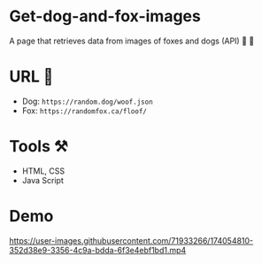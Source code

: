 # Get-dog-and-fox-images
A page that retrieves data from images of foxes and dogs (API) 🐶 🦊

# URL 🔗
* Dog: `https://random.dog/woof.json`
* Fox: `https://randomfox.ca/floof/`

# Tools ⚒
* HTML, CSS
* Java Script

# Demo

https://user-images.githubusercontent.com/71933266/174054810-352d38e9-3356-4c9a-bdda-6f3e4ebf1bd1.mp4

